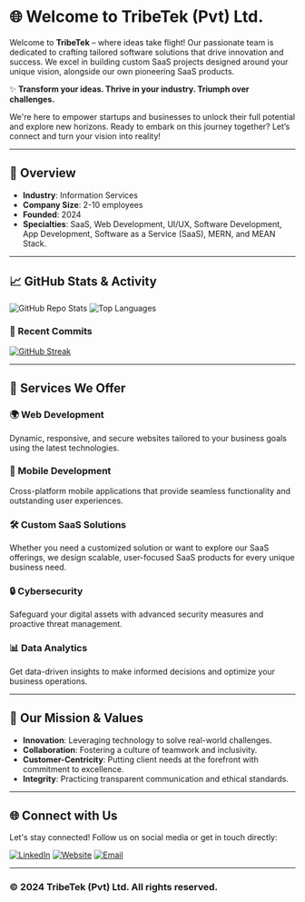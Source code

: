 # 🌐 Welcome to TribeTek (Pvt) Ltd.

Welcome to **TribeTek** – where ideas take flight! Our passionate team is dedicated to crafting tailored software solutions that drive innovation and success. We excel in building custom SaaS projects designed around your unique vision, alongside our own pioneering SaaS products.

✨ **Transform your ideas. Thrive in your industry. Triumph over challenges.**

We're here to empower startups and businesses to unlock their full potential and explore new horizons. Ready to embark on this journey together? Let’s connect and turn your vision into reality!

---

## 🚀 Overview

- **Industry**: Information Services
- **Company Size**: 2-10 employees
- **Founded**: 2024
- **Specialties**: SaaS, Web Development, UI/UX, Software Development, App Development, Software as a Service (SaaS), MERN, and MEAN Stack.

---

## 📈 GitHub Stats & Activity

![GitHub Repo Stats](https://github-readme-stats.vercel.app/api?username=tribetek-pvt-ltd&show_icons=true&theme=radical)
![Top Languages](https://github-readme-stats.vercel.app/api/top-langs/?username=tribetek-pvt-ltd&layout=compact&theme=radical)

### 🚀 Recent Commits
<!-- Use GitHub Actions to automatically update this section with the latest commits -->
[![GitHub Streak](https://github-readme-streak-stats.herokuapp.com/?user=tribetek-pvt-ltd&theme=radical)](https://git.io/streak-stats)

---

## 💼 Services We Offer

### 🌍 Web Development
Dynamic, responsive, and secure websites tailored to your business goals using the latest technologies.

### 📱 Mobile Development
Cross-platform mobile applications that provide seamless functionality and outstanding user experiences.

### 🛠 Custom SaaS Solutions
Whether you need a customized solution or want to explore our SaaS offerings, we design scalable, user-focused SaaS products for every unique business need.

### 🔒 Cybersecurity
Safeguard your digital assets with advanced security measures and proactive threat management.

### 📊 Data Analytics
Get data-driven insights to make informed decisions and optimize your business operations.

---

## 🎯 Our Mission & Values

- **Innovation**: Leveraging technology to solve real-world challenges.
- **Collaboration**: Fostering a culture of teamwork and inclusivity.
- **Customer-Centricity**: Putting client needs at the forefront with commitment to excellence.
- **Integrity**: Practicing transparent communication and ethical standards.

---

## 🌐 Connect with Us

Let's stay connected! Follow us on social media or get in touch directly:

[![LinkedIn](https://img.shields.io/badge/-LinkedIn-blue?style=flat-square&logo=linkedin&logoColor=white&link=https://linkedin.com/company/tribetek)](https://linkedin.com/company/tribetek)
[![Website](https://img.shields.io/badge/-Website-brightgreen?style=flat-square&logo=google-chrome&logoColor=white&link=https://tribetek.com)](https://tribetek.com)
[![Email](https://img.shields.io/badge/-Email-red?style=flat-square&logo=gmail&logoColor=white&link=mailto:info@tribetek.com)](mailto:info@tribetek.com)

---

### © 2024 TribeTek (Pvt) Ltd. All rights reserved.
